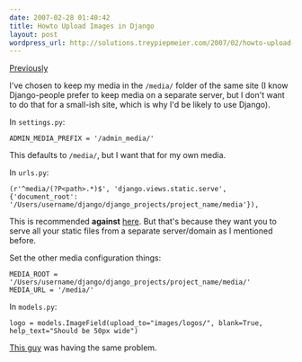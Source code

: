 ```yaml
---
date: 2007-02-28 01:40:42
title: Howto Upload Images in Django
layout: post
wordpress_url: http://solutions.treypiepmeier.com/2007/02/howto-upload-images-in-django/
---
```

[Previously](http://solutions.treypiepmeier.com/2006/09/30/image-uploads-in-django/)

I've chosen to keep my media in the `/media/` folder of the same site (I know Django-people prefer to keep media on a separate server, but I don't want to do that for a small-ish site, which is why I'd be likely to use Django).

In `settings.py`:

    ADMIN_MEDIA_PREFIX = '/admin_media/'

This defaults to `/media/`, but I want that for my own media.

In `urls.py`:

    (r'^media/(?P<path>.*)$', 'django.views.static.serve', {'document_root': '/Users/username/django/django_projects/project_name/media'}),

This is recommended **against** [here](http://www.djangoproject.com/documentation/static_files/).  But that's because they want you to serve all your static files from a separate server/domain as I mentioned before.

Set the other media configuration things:

    MEDIA_ROOT = '/Users/username/django/django_projects/project_name/media/'
    MEDIA_URL = '/media/'

In `models.py`:

    logo = models.ImageField(upload_to="images/logos/", blank=True, help_text="Should be 50px wide")

[This guy](http://groups.google.com/group/django-users/browse_thread/thread/777395738834d536/b303510899af45c4?lnk=gst&q=media+display&rnum=1#b303510899af45c4) was having the same problem.
